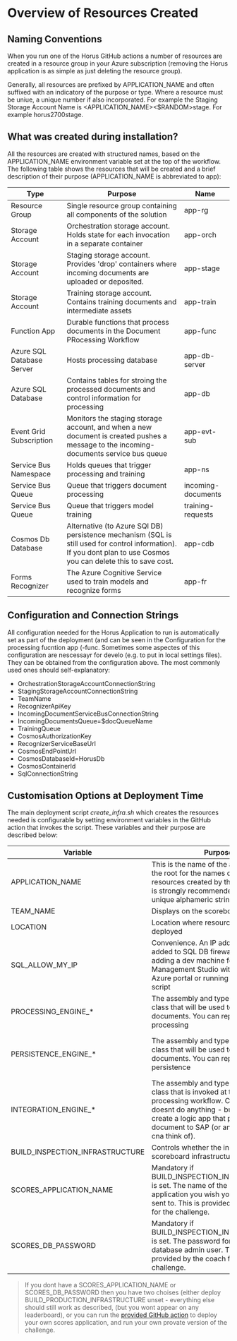 # Overview of Resources Created

## Naming Conventions

When you run one of the Horus GitHub actions a number of resources are created in a resource group in your Azure subscription (removing the Horus application is as simple as just deleting the resource  group).

Generally, all resources are prefixed by APPLICATION_NAME and often suffixed with an indicatory of the purpose or type.  Where a resource must be uniue, a unique number if also incorporated.  For example the Staging Storage Account Name is <APPLICATION_NAME><$RANDOM>stage.  For example horus2700stage.

## What was created during installation?

All the resources are created with structured names, based on the APPLICATION_NAME environment variable set at the top of the workflow. The following table shows the resources that will be created and a brief description of their purpose (APPLICATION_NAME is abbreviated to app):

| Type | Purpose | Name |
| --------------- | --------------- | --------------- |
| Resource Group | Single resource group containing all components of the solution | app-rg |
| Storage Account | Orchestration storage account.  Holds state for each invocation in a separate container  | app<random1>-orch |
| Storage Account | Staging storage account.  Provides 'drop' containers where incoming documents are uploaded or deposited. | app<random1>-stage |
| Storage Account | Training storage account.  Contains training documents and intermediate assets | app<random1>-train |
| Function App | Durable functions that process documents in the Document PRocessing Workflow | app-func |
| Azure SQL Database Server | Hosts processing database | app-db-server|
| Azure SQL Database | Contains tables for stroing the processed documents and control information for processing | app-db |
| Event Grid Subscription | Monitors the staging storage account, and when a new document is created pushes a message to the incoming-documents service bus queue | app-evt-sub |
| Service Bus Namespace | Holds queues that trigger processing and training | app-ns |
| Service Bus Queue | Queue that triggers document processing | incoming-documents |
| Service Bus Queue | Queue that triggers model training | training-requests |
| Cosmos Db Database | Alternative (to Azure SQl DB) persistence mechanism (SQL is still used for control information).  If you dont plan to use Cosmos you can delete this to save cost.  | app-cdb |
| Forms Recognizer | The Azure Cognitive Service used to train models and recognize forms | app-fr |

## Configuration and Connection Strings

All configuration needed for the Horus Application to run is automatically set as part of the deployment (and can be seen in the Configuration for the processing fucntion app (<application name>-func.  Sometimes some aspectes of this configuration are nescessayr for develo (e.g. to put in local settings files).  They can be obtained from the configuration above.  The most commonly used ones should self-explanatory:
 
* OrchestrationStorageAccountConnectionString
* StagingStorageAccountConnectionString
* TeamName
* RecognizerApiKey
* IncomingDocumentServiceBusConnectionString
* IncomingDocumentsQueue=$docQueueName
* TrainingQueue
* CosmosAuthorizationKey
* RecognizerServiceBaseUrl
* CosmosEndPointUrl
* CosmosDatabaseId=HorusDb
* CosmosContainerId
* SqlConnectionString

## Customisation Options at Deployment Time
The main deployment script *create_infra.sh* which creates the resources needed is configurable by setting environment variables in the GitHub action that invokes the script.  These variables and their purpose are described below:

| Variable | Purpose | Default |
| --------------- | --------------- | ------------- |
| APPLICATION_NAME | This is the name of the application and the root for the names of other resources created by the deployment. It is strongly recommended you set a unique alphameric string | h<random> | 
| TEAM_NAME | Displays on the scoreboard |  team<random> |
| LOCATION | Location where resources will be deployed |  uksouth |
| SQL_ALLOW_MY_IP | Convenience.  An IP address to be added to SQL DB firewall - allows adding a dev machine for use of SQL Management Studio without visiting Azure portal or running an additional script | none | 
| PROCESSING_ENGINE_* | The assembly and type containing the class that will be used to process documents.  You can replace the default processing | Horus.Functions / Engines.HorusProcessingEngine | 
| PERSISTENCE_ENGINE_* | The assembly and type containing the class that will be used to save documents.  You can replace the default persistence | Horus.Functions / Engines.CosmosPersistenceEngine (but overidden by setting to Engines.SqlPersistenceEngine in GitHub action) | 
| INTEGRATION_ENGINE_* | The assembly and type containing the class that is invoked at the end of the processing workflow. Currently this doesnt do anything - but you could create a logic app that posted the document to SAP (or anything else you cna think of).  | Horus.Functions / Engines.HorusIntegrationEngine | 
| BUILD_INSPECTION_INFRASTRUCTURE | Controls whether the inspection and scoreboard infrastructure is built | any value is treated as true | 
| SCORES_APPLICATION_NAME | Mandatory if BUILD_INSPECTION_INFRASTRUCTURE is set. The name of the scores application you wish your scores to be sent to.  This is provided by the coach for the challenge.  |  None |
| SCORES_DB_PASSWORD | Mandatory if BUILD_INSPECTION_INFRASTRUCTURE is set. The password for the scored database admin user.  This is be provided by the coach for the challenge. |  None |

> If you dont have a SCORES_APPLICATION_NAME or SCORES_DB_PASSWORD then you have two choises (either deploy BUILD_PRODUCTION_INFRASTRUCTURE unset - everything else should still work as described, (but you wont appear on any leaderboard), or you can run the [provided GitHub action](.github/workflows/scores-infra.yaml) to deploy your own scores application, and run your own provate version of the challenge.



